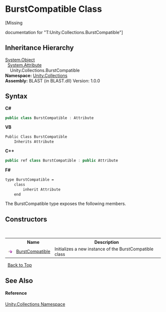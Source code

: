 # BurstCompatible Class
 

\[Missing <summary> documentation for "T:Unity.Collections.BurstCompatible"\]


## Inheritance Hierarchy
<a href="https://docs.microsoft.com/dotnet/api/system.object" target="_blank" rel="noopener noreferrer">System.Object</a><br />&nbsp;&nbsp;<a href="https://docs.microsoft.com/dotnet/api/system.attribute" target="_blank" rel="noopener noreferrer">System.Attribute</a><br />&nbsp;&nbsp;&nbsp;&nbsp;Unity.Collections.BurstCompatible<br />
**Namespace:**&nbsp;<a href="52449a24-d9ed-2309-6c07-183cca6a562f">Unity.Collections</a><br />**Assembly:**&nbsp;BLAST (in BLAST.dll) Version: 1.0.0

## Syntax

**C#**<br />
``` C#
public class BurstCompatible : Attribute
```

**VB**<br />
``` VB
Public Class BurstCompatible
	Inherits Attribute
```

**C++**<br />
``` C++
public ref class BurstCompatible : public Attribute
```

**F#**<br />
``` F#
type BurstCompatible =  
    class
        inherit Attribute
    end
```

The BurstCompatible type exposes the following members.


## Constructors
&nbsp;<table><tr><th></th><th>Name</th><th>Description</th></tr><tr><td>![Public method](media/pubmethod.gif "Public method")</td><td><a href="9dbaf388-fe42-c449-9853-54d518d38cfe">BurstCompatible</a></td><td>
Initializes a new instance of the BurstCompatible class</td></tr></table>&nbsp;
<a href="#burstcompatible-class">Back to Top</a>

## See Also


#### Reference
<a href="52449a24-d9ed-2309-6c07-183cca6a562f">Unity.Collections Namespace</a><br />
